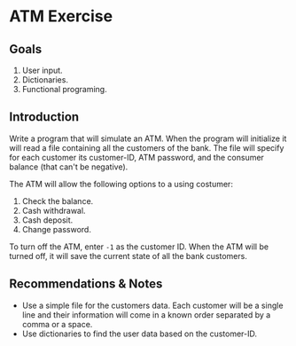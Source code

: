 # ATM Exercise

## Goals

1. User input.
2. Dictionaries.
3. Functional programing.

## Introduction

Write a program that will simulate an ATM. When the program will initialize it will read a file containing all the customers of the bank. The file will specify for each customer its customer-ID, ATM password, and the consumer balance (that can't be negative).

The ATM will allow the following options to a using costumer:
1. Check the balance.
2. Cash withdrawal.
3. Cash deposit.
4. Change password.  

To turn off the ATM, enter `-1` as the customer ID. When the ATM will be turned off, it will save the current state of all the bank customers.

## Recommendations & Notes

* Use a simple file for the customers data. Each customer will be a single line and their information will come in a known order separated by a comma or a space.
* Use dictionaries to find the user data based on the customer-ID.






